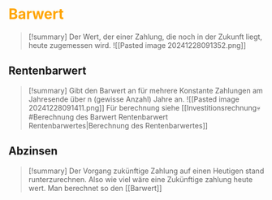 # <font color = "orange">Barwert</font>
>[!summary]
>Der Wert, der einer Zahlung, die noch in der Zukunft liegt, heute zugemessen wird.
![[Pasted image 20241228091352.png]]
## Rentenbarwert
>[!summary]
>Gibt den Barwert an für mehrere Konstante Zahlungen am Jahresende über n (gewisse Anzahl) Jahre an.
>![[Pasted image 20241228091411.png]]
>Für berechnung siehe [[Investitionsrechnung💀#Berechnung des Barwert Rentenbarwert Rentenbarwertes|Berechnung des Rentenbarwertes]]
## Abzinsen 

>[!summary]
>Der Vorgang zukünftige Zahlung auf einen Heutigen stand runterzurechnen. 
>Also wie viel wäre eine Zukünftige zahlung heute wert.
>Man berechnet so den [[Barwert]]